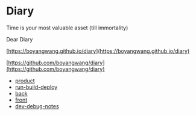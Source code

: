 # Diary

Time is your most valuable asset (till immortality)

Dear Diary

[https://boyangwang.github.io/diary](https://boyangwang.github.io/diary)

[https://github.com/boyangwang/diary](https://github.com/boyangwang/diary)

- [product](./product)
- [run-build-deploy](./run-build-deploy)
- [back](./back)
- [front](./front)
- [dev-debug-notes](./dev-debug-notes)
